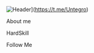 ![Header](https://user-images.githubusercontent.com/125453017/219000321-ce31e01d-2e1d-4397-bd9a-c59d9a101aa6.jpg)](https://t.me/Untegro)

About me


HardSkill

Follow Me
